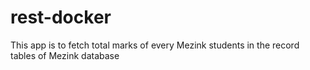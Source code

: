 # rest-docker
This app is to fetch total marks of every Mezink students in the record tables of Mezink database
